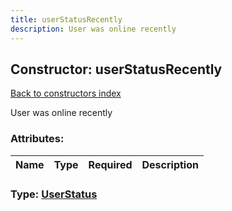 ```yaml
---
title: userStatusRecently
description: User was online recently
---
```

## Constructor: userStatusRecently  
[Back to constructors index](index.md)



User was online recently

### Attributes:

| Name     |    Type       | Required | Description |
|----------|---------------|----------|-------------|



### Type: [UserStatus](../types/UserStatus.md)


